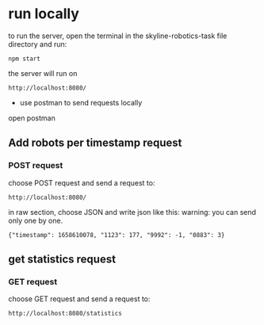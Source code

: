 # run locally

to run the server,
open the terminal in the skyline-robotics-task file directory and run: 
```
npm start
  ```
  
the server will run on 
```
http://localhost:8080/
  ```
  
* use postman to send requests locally
  
open postman 

## Add robots per timestamp request
### POST request

choose POST request and send a request to:
```
http://localhost:8080/
  ```

in raw section, choose JSON and write json like this:
warning: you can send only one by one.
```
{"timestamp": 1658610078, "1123": 177, "9992": -1, "0883": 3}
  ```
## get statistics request
### GET request

choose GET request and send a request to:
```
http://localhost:8080/statistics
  ```
